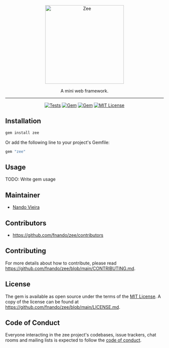 <div align="center">
  <picture>
    <source media="(prefers-color-scheme: dark)" srcset="https://github.com/fnando/zee/raw/main/logo/zee-dark.svg">
    <img alt="Zee" src="https://github.com/fnando/zee/raw/main/logo/zee-light.svg" width="250">
  </picture>

  <p>A mini web framework.</p>

  <hr>

  <p>
    <a href="https://github.com/fnando/zee"><img src="https://github.com/fnando/zee/workflows/ruby-tests/badge.svg" alt="Tests"></a>
    <a href="https://rubygems.org/gems/zee"><img src="https://img.shields.io/gem/v/zee.svg" alt="Gem"></a>
    <a href="https://rubygems.org/gems/zee"><img src="https://img.shields.io/gem/dt/zee.svg" alt="Gem"></a>
    <a href="https://tldrlegal.com/license/mit-license"><img src="https://img.shields.io/:License-MIT-blue.svg" alt="MIT License"></a>
  </p>
</div>

## Installation

```bash
gem install zee
```

Or add the following line to your project's Gemfile:

```ruby
gem "zee"
```

## Usage

TODO: Write gem usage

## Maintainer

- [Nando Vieira](https://github.com/fnando)

## Contributors

- https://github.com/fnando/zee/contributors

## Contributing

For more details about how to contribute, please read
https://github.com/fnando/zee/blob/main/CONTRIBUTING.md.

## License

The gem is available as open source under the terms of the
[MIT License](https://opensource.org/licenses/MIT). A copy of the license can be
found at https://github.com/fnando/zee/blob/main/LICENSE.md.

## Code of Conduct

Everyone interacting in the zee project's codebases, issue trackers, chat rooms
and mailing lists is expected to follow the
[code of conduct](https://github.com/fnando/zee/blob/main/CODE_OF_CONDUCT.md).
